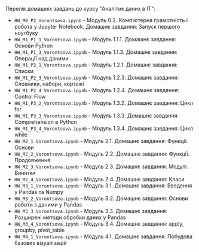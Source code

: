 Перелік домашніх завдань до курсу "Аналітик даних в ІТ":

- `HW_M0_P2_Vorontsova.ipynb`   - Модуль 0.2. Компʼютерна грамотність і робота у Jupyter Notebook. Домашнє завдання: Запуск першого ноутбуку
- `HW_M1_P1_1_Vorontsova.ipynb` - Модуль 1.1.1. Домашнє завдання: Основи Python
- `HW_M1_P1_3_Vorontsova.ipynb` - Модуль 1.1.3. Домашнє завдання: Операції над даними
- `HW_M1_P2_1_Vorontsova.ipynb` - Модуль 1.2.1. Домашнє завдання: Списки
- `HW_M1_P2_3_Vorontsova.ipynb` - Модуль 1.2.3. Домашнє завдання: Словники, набори, кортежі
- `HW_M1_P2_4_Vorontsova.ipynb` - Модуль 1.2.4. Домашнє завдання: Control Flow
- `HW_M1_P3_2_Vorontsova.ipynb` - Модуль 1.3.2. Домашнє завдання: Цикл for
- `HW_M1_P3_3_Vorontsova.ipynb` - Модуль 1.3.3. Домашнє завдання: Comprehension в Python
- `HW_M1_P3_4_Vorontsova.ipynb` - Модуль 1.3.4. Домашнє завдання: Цикл while
- `HW_M2_1_Vorontsova.ipynb`    - Модуль 2.1. Домашнє завдання: Функції. Основи
- `HW_M2_2_Vorontsova.ipynb`    - Модуль 2.2. Домашнє завдання: Функції. Продовження
- `HW_M2_3_Vorontsova.ipynb`    - Модуль 2.3. Домашнє завдання: Модулі. Винятки
- `HW_M2_4_Vorontsova.ipynb`    - Модуль 2.4. Домашнє завдання: Класи
- `HW_M3_1_Vorontsova.ipynb`    - Модуль 3.1. Домашнє завдання: Введення у Pandas та Numpy
- `HW_M3_2_Vorontsova.ipynb`    - Модуль 3.2. Домашнє завдання: Основи роботи з даними у Pandas
- `HW_M3_3_Vorontsova.ipynb`    - Модуль 3.3. Домашнє завдання: Розширені методи обробки даних у Pandas
- `HW_M3_4_Vorontsova.ipynb`    - Модуль 3.4. Домашнє завдання: apply, groupby, pivot_table
- `HW_M4_1_Vorontsova.ipynb`    - Модуль 4.1. Домашнє завдання: Побудова базових візуалізацій
